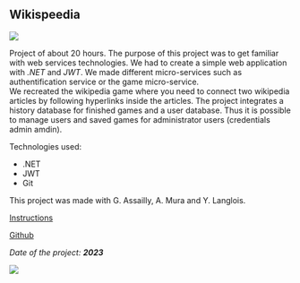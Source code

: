 ## Wikispeedia

<img src="/portfolio/images/wikispeedia/game.jpg?raw=true"/>

Project of about 20 hours. The purpose of this project was to get familiar with web services technologies. We had to create a simple web application with *.NET* and *JWT*. We made different micro-services such as authentification service or the game micro-service.\
We recreated the wikipedia game where you need to connect two wikipedia articles by following hyperlinks inside the articles. The project integrates a history database for finished games and a user database. Thus it is possible to manage users and saved games for administrator users (credentials admin amdin). 

Technologies used:

- .NET
- JWT
- Git

This project was made with G. Assailly, A. Mura and Y. Langlois.

[Instructions](./wikispeedia_instructions.md)

[Github](https://github.com/GuillaumeAssailly/ServiceWeb)

*Date of the project: __2023__*

<img src="/portfolio/images/wikispeedia/admin.jpg?raw=true"/>
